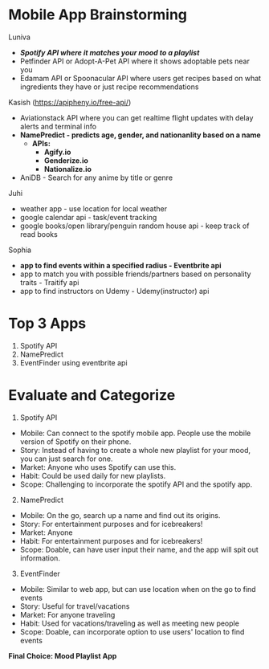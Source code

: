 # Mobile App Brainstorming
Luniva
* ***Spotify API where it matches your mood to a playlist***
* Petfinder API or Adopt-A-Pet API where it shows adoptable pets near you
* Edamam API or Spoonacular API where users get recipes based on what ingredients they have or just recipe recommendations


Kasish (https://apipheny.io/free-api/)
* Aviationstack API where you can get realtime flight updates with delay alerts and terminal info
* **NamePredict - predicts age, gender, and nationanlity based on a name**
    * **APIs:**
        * **Agify.io**
        * **Genderize.io**
        * **Nationalize.io**
* AniDB - Search for any anime by title or genre

Juhi
* weather app - use location for local weather
* google calendar api - task/event tracking
* google books/open library/penguin random house api - keep track of read books

Sophia
* **app to find events within a specified radius - Eventbrite api**
* app to match you with possible friends/partners based on personality traits - Traitify api
* app to find instructors on Udemy - Udemy(instructor) api


# Top 3 Apps

1. Spotify API
2. NamePredict
3. EventFinder using eventbrite api

# Evaluate and Categorize

1. Spotify API
* Mobile: Can connect to the spotify mobile app. People use the mobile version of Spotify on their phone.
* Story: Instead of having to create a whole new playlist for your mood,  you can just search for one.
* Market: Anyone who uses Spotify can use this.
* Habit: Could be used daily for new playlists.
* Scope: Challenging to incorporate the spotify API and the spotify app. 

2. NamePredict
* Mobile: On the go, search up a name and find out its origins.
* Story: For entertainment purposes and for icebreakers!
* Market: Anyone
* Habit: For entertainment purposes and for icebreakers!
* Scope: Doable, can have user input their name, and the app will spit out information. 

3. EventFinder
* Mobile: Similar to web app, but can use location when on the go to find events
* Story: Useful for travel/vacations
* Market: For anyone traveling 
* Habit: Used for vacations/traveling as well as meeting new people
* Scope: Doable, can incorporate option to use users' location to find events

**Final Choice: Mood Playlist App**
